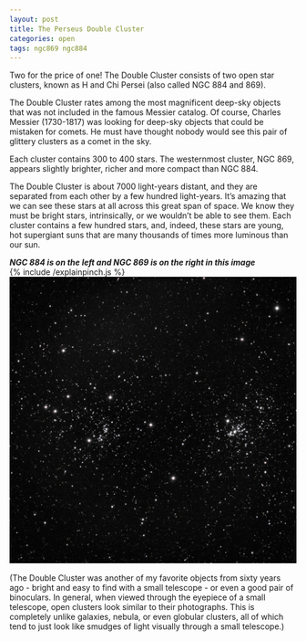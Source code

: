 ```yaml
---
layout: post
title: The Perseus Double Cluster
categories: open
tags: ngc869 ngc884
---
```


Two for the price of one! The Double Cluster consists of two open star clusters, known as H and Chi Persei (also called NGC 884 and 869).

The Double Cluster rates among the most magnificent deep-sky objects that was not included in the famous Messier catalog. Of course, Charles Messier (1730-1817) was looking for deep-sky objects that could be mistaken for comets. He must have thought nobody would see this pair of glittery clusters as a comet in the sky.

Each cluster contains 300 to 400 stars. The westernmost cluster, NGC 869, appears slightly brighter, richer and more compact than NGC 884.

The Double Cluster is about 7000 light-years distant, and they are separated from each other by a few hundred light-years. It’s amazing that we can see these stars at all across this great span of space. We know they must be bright stars, intrinsically, or we wouldn’t be able to see them. Each cluster contains a few hundred stars, and, indeed, these stars are young, hot supergiant suns that are many thousands of times more luminous than our sun.


_**NGC 884 is on the left and NGC 869 is on the right in this image**_<br>
{% include /explainpinch.js %}
![ngc869-884 seen using Celestron RASA 8 and ZWO ASI183MC](\images\ngc869-884_2020-02-09T21_23_53_Stack_16bits_211frames_422s_6-5NI_rot.jpg)

(The Double Cluster was another of my favorite objects from sixty years ago - bright and easy to find with a small telescope - or even a good pair of binoculars.  In general, when viewed through the eyepiece of a small telescope, open clusters look similar to their photographs.  This is completely unlike galaxies, nebula, or even globular clusters, all of which tend to just look like smudges of light visually through a small telescope.)